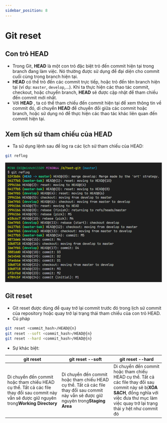 ```yaml
---
sidebar_position: 8
---
```


# Git reset

## Con trỏ HEAD

- Trong Git, **HEAD** là một con trỏ đặc biệt trỏ đến commit hiện tại trong branch đang làm việc. Nó thường được sử dụng để đại diện cho commit cuối cùng trong branch hiện tại.
- **HEAD** có thể trỏ đến các commit trực tiếp, hoặc trỏ đến tên branch hiện tại (ví dụ: `master`, `develop`,...). Khi ta thực hiện các thao tác commit, checkout, hoặc chuyển branch, **HEAD** sẽ được cập nhật để tham chiếu đến commit mới nhất.
- Với **HEAD** , ta có thể tham chiếu đến commit hiện tại để xem thông tin về commit đó, di chuyển **HEAD** để chuyển đổi giữa các commit hoặc branch, hoặc sử dụng nó để thực hiện các thao tác khác liên quan đến commit hiện tại.

## Xem lịch sử tham chiếu của HEAD

- Ta sử dụng lệnh sau để log ra các lịch sử tham chiếu của HEAD:

```bash
git reflog
```

![1700064410001](image/git-reset/1700064410001.png)

## Git reset

- Git reset được dùng để quay trở lại commit trước đó trong lịch sử commit của repository hoặc quay trở lại trạng thái tham chiếu của con trỏ HEAD.
- Cú pháp

```bash
git reset <commit_hash>/HEAD@{n}
git reset --soft <commit_hash>/HEAD@{n}
git reset --hard <commit_hash>/HEAD@{n}
```

- Sự khác biệt:

| git reset                                                                                                                                   | git reset --soft                                                                                                                       | git reset --hard                                                                                                                                                                                  |
| ------------------------------------------------------------------------------------------------------------------------------------------- | -------------------------------------------------------------------------------------------------------------------------------------- | ------------------------------------------------------------------------------------------------------------------------------------------------------------------------------------------------- |
| Di chuyển đến commit hoặc tham chiếu HEAD cụ thể. Tất cả các file thay đổi sau commit này vẫn sẽ được giữ nguyên trong**Working Directory** | Di chuyển đến commit hoặc tham chiếu HEAD cụ thể. Tất cả các file thay đổi sau commit này vẫn sẽ được giữ nguyên trong**Staging Area** | Di chuyển đến commit hoặc tham chiếu HEAD cụ thể. Tất cả các file thay đổi sau commit này sẽ bị**XÓA SẠCH**, đồng nghĩa với việc đưa thư mục làm việc quay trở lại trạng thái y hệt như commit đó |
